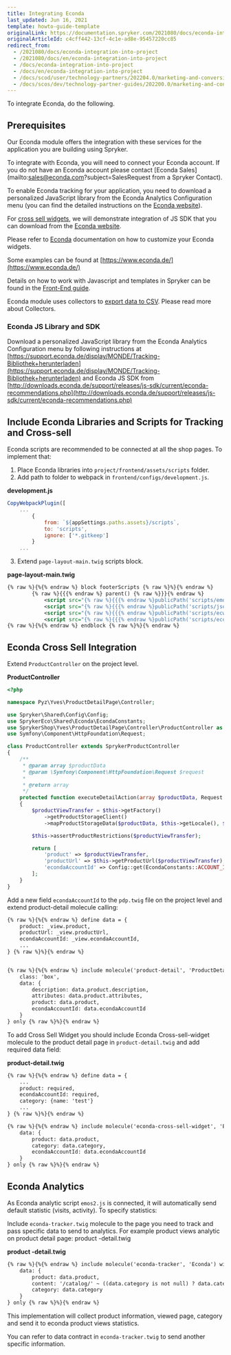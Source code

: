 ```yaml
---
title: Integrating Econda
last_updated: Jun 16, 2021
template: howto-guide-template
originalLink: https://documentation.spryker.com/2021080/docs/econda-integration-into-project
originalArticleId: c4cff442-13cf-4c1e-ad8e-95457220cc85
redirect_from:
  - /2021080/docs/econda-integration-into-project
  - /2021080/docs/en/econda-integration-into-project
  - /docs/econda-integration-into-project
  - /docs/en/econda-integration-into-project
  - /docs/scod/user/technology-partners/202204.0/marketing-and-conversion/personalization-and-cross-selling/econda/econda-integration-into-project.html
  - /docs/scos/dev/technology-partner-guides/202200.0/marketing-and-conversion/personalization-and-cross-selling/econda/integrating-econda.html
---
```


To integrate Econda, do the following.

## Prerequisites

Our Econda module offers the integration with these services for the application you are building using Spryker.

To integrate with Econda, you will need to connect your Econda account. If you do not have an Econda account please contact [Econda Sales](mailto:sales@econda.com?subject=SalesRequest from a Spryker Contact).

To enable Econda tracking for your application, you need to download a personalized JavaScript library from the Econda Analytics Configuration menu (you can find the detailed instructions on the [Econda website](https://support.econda.de/display/MONDE/Tracking-Bibliothek+herunterladen)).

For [cross sell widgets](/docs/scos/dev/technology-partner-guides/{{page.version}}/marketing-and-conversion/personalization-and-cross-selling/econda/integrating-econda-cross-selling.html), we will demonstrate integration of JS SDK that you can download from the [Econda website](http://downloads.econda.de/support/releases/js-sdk/current/econda-recommendations.php).

Please refer to [Econda](http://www.econda.de/) documentation on how to customize your Econda widgets.

Some examples can be found at [https://www.econda.de/](https://www.econda.de/)

Details on how to work with Javascript and templates in Spryker can be found in the [Front-End guide](/docs/scos/dev/front-end-development/{{page.version}}/yves/atomic-frontend/atomic-front-end-general-overview.html).

Econda module uses collectors to [export data to CSV](/docs/scos/dev/technology-partner-guides/{{page.version}}/marketing-and-conversion/personalization-and-cross-selling/econda/exporting-econda-data.html). Please read more about Collectors.

### Econda JS Library and SDK

Download a personalized JavaScript library from the Econda Analytics Configuration menu by following instructions at [https://support.econda.de/display/MONDE/Tracking-Bibliothek+herunterladen](https://support.econda.de/display/MONDE/Tracking-Bibliothek+herunterladen) and Econda JS SDK from [http://downloads.econda.de/support/releases/js-sdk/current/econda-recommendations.php](http://downloads.econda.de/support/releases/js-sdk/current/econda-recommendations.php)

## Include Econda Libraries and Scripts for Tracking and Cross-sell

Econda scripts are recommended to be connected at all the shop pages. To implement that:

1. Place Econda libraries into `project/frontend/assets/scripts` folder.
2. Add path to folder to webpack in `frontend/configs/development.js`.

**development.js**

```js
CopyWebpackPlugin([
    ...
        {
            from: `${appSettings.paths.assets}/scripts`,
			to: 'scripts',
			ignore: ['*.gitkeep']
		}
    ...
```

3. Extend `page-layout-main.twig` scripts block.

**page-layout-main.twig**

```xml
{% raw %}{%{% endraw %} block footerScripts {% raw %}%}{% endraw %}
        {% raw %}{{{% endraw %} parent() {% raw %}}}{% endraw %}
            <script src="{% raw %}{{{% endraw %}publicPath('scripts/emos2.js'){% raw %}}}{% endraw %}"></script>
		    <script src="{% raw %}{{{% endraw %}publicPath('scripts/json/json2.js'){% raw %}}}{% endraw %}"></script>
		    <script src="{% raw %}{{{% endraw %}publicPath('scripts/ecwidget/econdawidget.js'){% raw %}}}{% endraw %}"></script>
		    <script src="{% raw %}{{{% endraw %}publicPath('scripts/econda-recommendations.js'){% raw %}}}{% endraw %}"></script>
{% raw %}{%{% endraw %} endblock {% raw %}%}{% endraw %}
```

 ## Econda Cross Sell Integration
Extend `ProductController` on the project level.

**ProductController**

```php
<?php

namespace Pyz\Yves\ProductDetailPage\Controller;

use Spryker\Shared\Config\Config;
use SprykerEco\Shared\Econda\EcondaConstants;
use SprykerShop\Yves\ProductDetailPage\Controller\ProductController as SprykerProductController;
use Symfony\Component\HttpFoundation\Request;

class ProductController extends SprykerProductController
{
	/**
	 * @param array $productData
	 * @param \Symfony\Component\HttpFoundation\Request $request
	 *
	 * @return array
	 */
	protected function executeDetailAction(array $productData, Request $request): array
	{
		$productViewTransfer = $this->getFactory()
			->getProductStorageClient()
			->mapProductStorageData($productData, $this->getLocale(), $this->getSelectedAttributes($request));

		$this->assertProductRestrictions($productViewTransfer);

		return [
			'product' => $productViewTransfer,
			'productUrl' => $this->getProductUrl($productViewTransfer),
			'econdaAccountId' => Config::get(EcondaConstants::ACCOUNT_ID),
		];
	}
}
```

Add a new field `econdaAccountId` to the `pdp.twig` file on the project level and extend product-detail molecule calling:

```html
{% raw %}{%{% endraw %} define data = {
	product: _view.product,
	productUrl: _view.productUrl,
	econdaAccountId: _view.econdaAccountId,
	...
} {% raw %}%}{% endraw %}


{% raw %}{%{% endraw %} include molecule('product-detail', 'ProductDetailPage') with {
	class: 'box',
	data: {
		description: data.product.description,
		attributes: data.product.attributes,
		product: data.product,
		econdaAccountId: data.econdaAccountId
	}
} only {% raw %}%}{% endraw %}
```

To add Cross Sell Widget you should include Econda Cross-sell-widget molecule to the product detail page in `product-detail.twig` and add required data field:

**product-detail.twig**

```html
{% raw %}{%{% endraw %} define data = {
	...
	product: required,
	econdaAccountId: required,
	category: {name: 'test'}
	...
} {% raw %}%}{% endraw %}

{% raw %}{%{% endraw %} include molecule('econda-cross-sell-widget', 'Econda') with {
	data: {
		product: data.product,
		category: data.category,
		econdaAccountId: data.econdaAccountId
	}
} only {% raw %}%}{% endraw %}
```

## Econda Analytics

As Econda analytic script `emos2.js` is connected, it will automatically send default statistic (visits, activity). To specify statistics:

Include `econda-tracker.twig` molecule to the page you need to track and pass specific data to send to analytics. For example product views analytic on product detail page:
product -detail.twig

**product -detail.twig**

```html
{% raw %}{%{% endraw %} include molecule('econda-tracker', 'Econda') with {
	data: {
		product: data.product,
		content: '/catalog/' ~ ((data.category is not null) ? data.category.name ~ '/' : '') ~ data.product.name,
		category: data.category
	}
} only {% raw %}%}{% endraw %}
```

This implementation will collect product information, viewed page, category and send it to econda product views statistics.

You can refer to data contract in  `econda-tracker.twig` to send another specific information.
